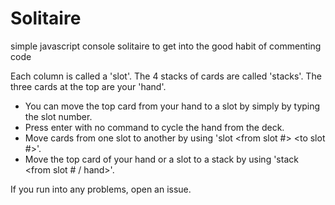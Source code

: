 # Solitaire
simple javascript console solitaire to get into the good habit of commenting code

Each column is called a 'slot'.
The 4 stacks of cards are called 'stacks'.
The three cards at the top are your 'hand'.
- You can move the top card from your hand to a slot by simply by typing the slot number.    
- Press enter with no command to cycle the hand from the deck.
- Move cards from one slot to another by using 'slot <from slot #> <to slot #>'.
- Move the top card of your hand or a slot to a stack by using 'stack <from slot # / hand>'. 

If you run into any problems, open an issue.
